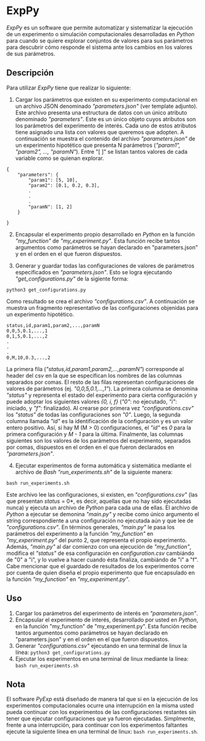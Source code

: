 # ExpPy

*ExpPy* es un software que permite automatizar y sistematizar la ejecución de un experimento o simulación computacionales desarrolladas en *Python* para cuando se quiere explorar conjuntos de valores para sus parámetros para descubrir cómo responde el sistema ante los cambios en los valores de sus parámetros.

## Descripción

Para utilizar *ExpPy* tiene que realizar lo siguiente:

1. Cargar los parámetros que existen en su experimento computacional en un archivo JSON denominado *"parameters.json"* (ver template adjunto). Este archivo presenta una estructura de datos con un único atributo denominado *"parameters"*. Este es un único objeto cuyos atributos son los parámetros del experimento de interés. Cada uno de estos atributos tiene asignado una lista con valores que queremos que adopten. A continuación se muestra el contenido del archivo *"parameters.json"* de un experimento hipotético que presenta N parámetros (*"param1", "param2", ..., "paramN"*). Entre "[ ]" se listan tantos valores de cada variable como se quienan explorar.

```
{
    "parameters": {
        "param1": [5, 10],
        "param2": [0.1, 0.2, 0.3],
        .
        .
        .
        "paramN": [1, 2]
    }

}
```
2. Encapsular el experimento propio desarrollado en *Python* en la función *"my_function"* de *"my_experiment.py"*. Esta función recibe tantos argumentos como parámetros se hayan declarado en "parameters.json" y en el orden en el que fueron dispuestos.

3. Generar y guardar todas las configuraciones de valores de parámetros especificados en *"parameters.json"*. Esto se logra ejecutando *"get_configurations.py"* de la sigiente forma:

```
python3 get_configurations.py
```

Como resultado se crea el archivo *"configurations.csv"*. A continuación se muestra un fragmento representativo de las configuraciones objenidas para un experimento hipotético.

```
status,id,param1,param2,...,paramN
0,0,5,0.1,...,1
0,1,5,0.1,...,2
.
.
.
0,M,10,0.3,...,2

```
La primera fila (*"status,id,param1,param2,...,paramN"*) corresponde al header del csv en la que se especifican los nombres de las columnas separados por comas. El resto de las filas representan configuraciones de valores de parámetros (ej. *"0,0,5,0.1,...,1"*). La primera columna se denomina *"status"* y representa el estado del experimento para cierta configuración y puede adoptar los siguientes valores *{0, i, f}* (*"0"*: no ejecutado, *"i"*: iniciado, y *"f"*: finalizado). Al crearse por primera vez *"configurations.csv"* los *"status"* de todas las configuraciones son *"0"*. Luego, la segunda columna llamada *"id"* es la identificación de la configuración y es un valor entero positivo. Así, si hay M (M > 0) configuraciones, el *"id"* es *0* para la primera configuración y *M - 1* para la última. Finalmente, las columnas siguientes son los valores de los parámetros del experimento, separados por comas, dispuestos en el orden en el que fueron declarados en *"parameters.json"*.

4. Ejecutar experimentos de forma automática y sistemática mediante el archivo de *Bash* *"run_experiments.sh"* de la siguiente manera:
```
bash run_experiments.sh
```
Este archivo lee las configuraciones, si existen, en *"configurations.csv"* (las que presentan *status* = 0*, es decir, aquellas que no hay sido ejecutadas nunca) y ejecuta un archivo de *Python* para cada una de ellas. El archivo de *Python* a ejecutar se demonina *"main.py"* y recibe como único argumento el string correspondiente a una configuración no ejecutada aún y que lee de *"configurations.csv"*. En términos generales, *"main.py"* le pasa los parámetros del experimento a la función *"my_function"* en *"my_experiment.py"* del punto 2, que representa el propio experimento. Además, *"main.py"* al dar comienzo con una ejecución de *"my_function"*, modifica el *"status"* de esa configuración en *configuration.csv* cambiándo de "0" a "i", y lo vuelve a hacer cuando ésta finaliza, cambiándo de "i" a "f". Cabe mencionar que el guardado de resultados de los experimentos corre por cuenta de quien diseña el propio experimento que fue encapsulado en la función *"my_function"* en *"my_experiment.py"*.

## Uso

1. Cargar los parámetros del experimento de interés en *"parameters.json"*.
2. Encapsular el experimento de interés, desarrollado por usted en *Python*, en la función "my_function" de "my_experiment.py". Esta función recibe tantos argumentos como parámetros se hayan declarado en "parameters.json" y en el orden en el que fueron dispuestos.
3. Generar *"configurations.csv"* ejecutando en una terminal de linux la línea: `python3 get_configurations.py`
5. Ejecutar los experimentos en una terminal de linux mediante la línea: `bash run_experiments.sh`

## Nota

El software *PyExp* está diseñado de manera tal que si en la ejecución de los experimentos computacionales ocurre una interrupción en la misma usted pueda continuar con los experimentos de las configuraciones restantes sin tener que ejecutar configuraciones que ya fueron ejecutadas. Simplmente, frente a una interrupción, para continuar con los experimentos faltantes ejecute la siguiente línea en una terminal de linux: `bash run_experiments.sh`.

